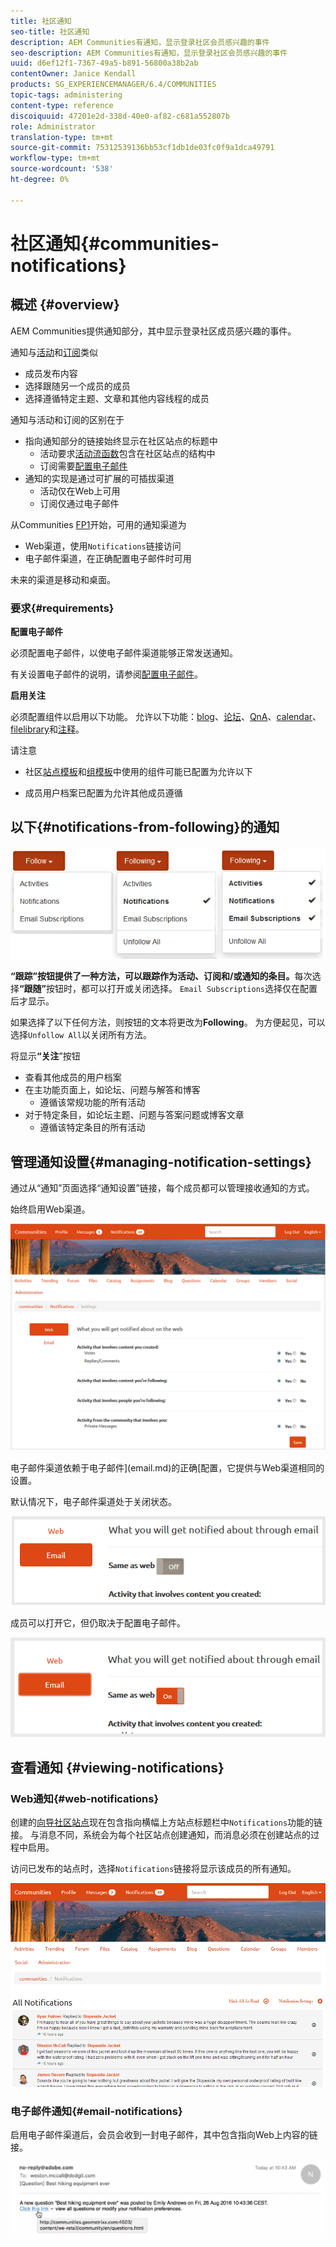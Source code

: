 ```yaml
---
title: 社区通知
seo-title: 社区通知
description: AEM Communities有通知，显示登录社区会员感兴趣的事件
seo-description: AEM Communities有通知，显示登录社区会员感兴趣的事件
uuid: d6ef12f1-7367-49a5-b891-56800a38b2ab
contentOwner: Janice Kendall
products: SG_EXPERIENCEMANAGER/6.4/COMMUNITIES
topic-tags: administering
content-type: reference
discoiquuid: 47201e2d-338d-40e0-af82-c681a552807b
role: Administrator
translation-type: tm+mt
source-git-commit: 75312539136bb53cf1db1de03fc0f9a1dca49791
workflow-type: tm+mt
source-wordcount: '538'
ht-degree: 0%

---
```



# 社区通知{#communities-notifications}

## 概述 {#overview}

AEM Communities提供通知部分，其中显示登录社区成员感兴趣的事件。

通知与[活动](essentials-activities.md)和[订阅](subscriptions.md)类似

* 成员发布内容
* 选择跟随另一个成员的成员
* 选择遵循特定主题、文章和其他内容线程的成员

通知与活动和订阅的区别在于

* 指向通知部分的链接始终显示在社区站点的标题中
   * 活动要求[活动流函数](functions.md#activity-stream-function)包含在社区站点的结构中
   * 订阅需要[配置电子邮件](email.md)
* 通知的实现是通过可扩展的可插拔渠道
   * 活动仅在Web上可用
   * 订阅仅通过电子邮件

从Communities [FP1](deploy-communities.md#latestfeaturepack)开始，可用的通知渠道为

* Web渠道，使用`Notifications`链接访问
* 电子邮件渠道，在正确配置电子邮件时可用

未来的渠道是移动和桌面。

### 要求{#requirements}

**配置电子邮件**

必须配置电子邮件，以使电子邮件渠道能够正常发送通知。

有关设置电子邮件的说明，请参阅[配置电子邮件](analytics.md)。

**启用关注**

必须配置组件以启用以下功能。 允许以下功能：[blog](blog-feature.md)、[论坛](forum.md)、[QnA](working-with-qna.md)、[calendar](calendar.md)、[filelibrary](file-library.md)和[注释](comments.md)。

请注意

* 社区[站点模板](sites.md)和[组模板](tools-groups.md)中使用的组件可能已配置为允许以下

* 成员用户档案已配置为允许其他成员遵循

## 以下{#notifications-from-following}的通知

![chlimage_1-254](assets/chlimage_1-254.png)

**“跟踪”按钮提供了一种方法，可以跟踪作为活动、订阅和/或通知的条目。**&#x200B;每次选择&#x200B;**“跟随”**&#x200B;按钮时，都可以打开或关闭选择。 `Email Subscriptions`选择仅在配置后才显示。

如果选择了以下任何方法，则按钮的文本将更改为&#x200B;**Following**。 为方便起见，可以选择`Unfollow All`以关闭所有方法。

将显示&#x200B;**“关注**”按钮

* 查看其他成员的用户档案
* 在主功能页面上，如论坛、问题与解答和博客
   * 遵循该常规功能的所有活动
* 对于特定条目，如论坛主题、问题与答案问题或博客文章
   * 遵循该特定条目的所有活动

## 管理通知设置{#managing-notification-settings}

通过从“通知”页面选择“通知设置”链接，每个成员都可以管理接收通知的方式。

始终启用Web渠道。

![chlimage_1-255](assets/chlimage_1-255.png)

电子邮件渠道依赖于电子邮件](email.md)的正确[配置，它提供与Web渠道相同的设置。

默认情况下，电子邮件渠道处于关闭状态。

![chlimage_1-256](assets/chlimage_1-256.png)

成员可以打开它，但仍取决于配置电子邮件。

![chlimage_1-257](assets/chlimage_1-257.png)

## 查看通知 {#viewing-notifications}

### Web通知{#web-notifications}

创建的[向导社区站点](sites-console.md)现在包含指向横幅上方站点标题栏中`Notifications`功能的链接。 与消息不同，系统会为每个社区站点创建通知，而消息必须在创建站点的过程中启用。

访问已发布的站点时，选择`Notifications`链接将显示该成员的所有通知。

![chlimage_1-258](assets/chlimage_1-258.png)

### 电子邮件通知{#email-notifications}

启用电子邮件渠道后，会员会收到一封电子邮件，其中包含指向Web上内容的链接。

![chlimage_1-259](assets/chlimage_1-259.png)

